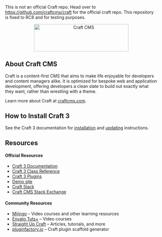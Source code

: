 This is not an official Craft repo. Head over to https://github.com/craftcms/craft for the official craft repo. This repository is fixed to RC8 and for testing purposes.


<p align="center"><a href="https://craftcms.com/" target="_blank"><img width="312" height="90" src="https://craftcms.com/craftcms.svg" alt="Craft CMS"></a></p>

## About Craft CMS

Craft is a content-first CMS that aims to make life enjoyable for developers and content managers alike. It is optimized for bespoke web and application development, offering developers a clean slate to build out exactly what they want, rather than wrestling with a theme.

Learn more about Craft at [craftcms.com](https://craftcms.com).

## How to Install Craft 3

See the Craft 3 documentation for [installation](https://github.com/craftcms/docs/blob/v3/en/installation.md) and [updating](https://github.com/craftcms/docs/blob/v3/en/upgrade.md) instructions.

## Resources

#### Official Resources
- [Craft 3 Documentation](https://github.com/craftcms/docs)
- [Craft 3 Class Reference](https://docs.craftcms.com/api/v3/)
- [Craft 3 Plugins](https://plugins.craftcms.com)
- [Demo site](https://demo.craftcms.com/)
- [Craft Slack](https://craftcms.com/community#slack)
- [Craft CMS Stack Exchange](http://craftcms.stackexchange.com/)

#### Community Resources
- [Mijingo](https://mijingo.com/craft) – Video courses and other learning resources
- [Envato Tuts+](https://webdesign.tutsplus.com/categories/craft-cms/courses) – Video courses
- [Straight Up Craft](http://straightupcraft.com/) – Articles, tutorials, and more
- [pluginfactory.io](https://pluginfactory.io/) – Craft plugin scaffold generator
